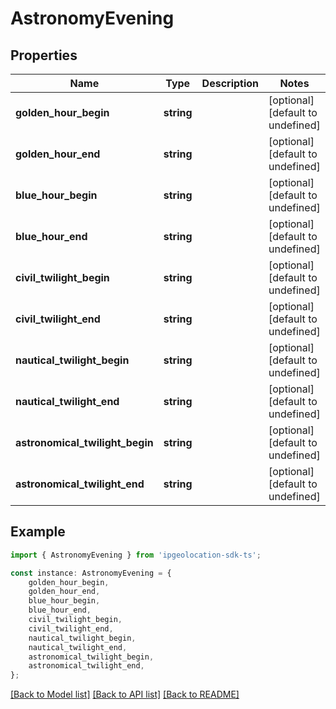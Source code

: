 # AstronomyEvening


## Properties

Name | Type | Description | Notes
------------ | ------------- | ------------- | -------------
**golden_hour_begin** | **string** |  | [optional] [default to undefined]
**golden_hour_end** | **string** |  | [optional] [default to undefined]
**blue_hour_begin** | **string** |  | [optional] [default to undefined]
**blue_hour_end** | **string** |  | [optional] [default to undefined]
**civil_twilight_begin** | **string** |  | [optional] [default to undefined]
**civil_twilight_end** | **string** |  | [optional] [default to undefined]
**nautical_twilight_begin** | **string** |  | [optional] [default to undefined]
**nautical_twilight_end** | **string** |  | [optional] [default to undefined]
**astronomical_twilight_begin** | **string** |  | [optional] [default to undefined]
**astronomical_twilight_end** | **string** |  | [optional] [default to undefined]

## Example

```typescript
import { AstronomyEvening } from 'ipgeolocation-sdk-ts';

const instance: AstronomyEvening = {
    golden_hour_begin,
    golden_hour_end,
    blue_hour_begin,
    blue_hour_end,
    civil_twilight_begin,
    civil_twilight_end,
    nautical_twilight_begin,
    nautical_twilight_end,
    astronomical_twilight_begin,
    astronomical_twilight_end,
};
```

[[Back to Model list]](../README.md#documentation-for-models) [[Back to API list]](../README.md#documentation-for-api-endpoints) [[Back to README]](../README.md)
